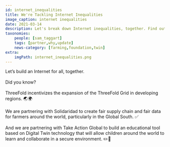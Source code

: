 ```yaml
---
id: internet_inequalities
title: We're Tackling Internet Inequalities
image_caption: internet inequalities
date: 2021-03-14
description: Let's break down Internet inequalities, together. Find out how ThreeFold is already collaborating to make this a reality!
taxonomies:
    people: [sam_taggart]
    tags: [partner,why,update]
    news-category: [farming,foundation,twin]
extra:
    imgPath: internet_inequalities.png
---
```


Let’s build an Internet for all, together.
<br/>
<br/>
Did you know?
<br/>
<br/>
ThreeFold incentivizes the expansion of the ThreeFold Grid in developing regions. 🌏🌍
<br/>
<br/>
We are partnering with Solidaridad to create fair supply chain and fair data for farmers around the world, particularly in the Global South. ✅
<br/>
<br/>
And we are partnering with Take Action Global to build an educational tool based on Digital Twin technology that will allow children around the world to learn and collaborate in a secure environment. ✏️📖
